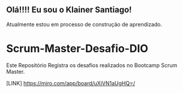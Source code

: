 ## Olá!!!! Eu sou o Klainer Santiago!
Atualmente estou em processo de construção de aprendizado.


# Scrum-Master-Desafio-DIO
Este Repositório Registra os desafios realizados no Bootcamp  Scrum Master.

[LINK] https://miro.com/app/board/uXjVN1aUgHQ=/
